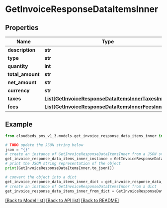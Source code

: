 # GetInvoiceResponseDataItemsInner


## Properties

Name | Type | Description | Notes
------------ | ------------- | ------------- | -------------
**description** | **str** |  | [optional] 
**type** | **str** |  | [optional] 
**quantity** | **int** |  | [optional] 
**total_amount** | **str** |  | [optional] 
**net_amount** | **str** |  | [optional] 
**currency** | **str** |  | [optional] 
**taxes** | [**List[GetInvoiceResponseDataItemsInnerTaxesInner]**](GetInvoiceResponseDataItemsInnerTaxesInner.md) |  | [optional] 
**fees** | [**List[GetInvoiceResponseDataItemsInnerFeesInner]**](GetInvoiceResponseDataItemsInnerFeesInner.md) |  | [optional] 

## Example

```python
from cloudbeds_pms_v1_3.models.get_invoice_response_data_items_inner import GetInvoiceResponseDataItemsInner

# TODO update the JSON string below
json = "{}"
# create an instance of GetInvoiceResponseDataItemsInner from a JSON string
get_invoice_response_data_items_inner_instance = GetInvoiceResponseDataItemsInner.from_json(json)
# print the JSON string representation of the object
print(GetInvoiceResponseDataItemsInner.to_json())

# convert the object into a dict
get_invoice_response_data_items_inner_dict = get_invoice_response_data_items_inner_instance.to_dict()
# create an instance of GetInvoiceResponseDataItemsInner from a dict
get_invoice_response_data_items_inner_from_dict = GetInvoiceResponseDataItemsInner.from_dict(get_invoice_response_data_items_inner_dict)
```
[[Back to Model list]](../README.md#documentation-for-models) [[Back to API list]](../README.md#documentation-for-api-endpoints) [[Back to README]](../README.md)


